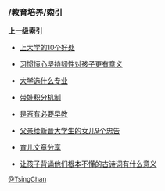 ### /教育培养/索引


**[上一级索引]()**

- [上大学的10个好处](/教育培养/上大学的10个好处)

- [习惯恒心坚持韧性对孩子更有意义](/教育培养/习惯恒心坚持韧性对孩子更有意义)

- [大学选什么专业](/教育培养/大学选什么专业)

- [带娃积分机制](/教育培养/带娃积分机制)

- [是否有必要早教](/教育培养/是否有必要早教)

- [父亲给新晋大学生的女儿9个忠告](/教育培养/父亲给新晋大学生的女儿9个忠告)

- [育儿文章分享](/教育培养/育儿文章分享)

- [让孩子背诵他们根本不懂的古诗词有什么意义](/教育培养/让孩子背诵他们根本不懂的古诗词有什么意义)


<font size=2 color='grey'> [@TsingChan](https://github.com/tsingchan) </font>

